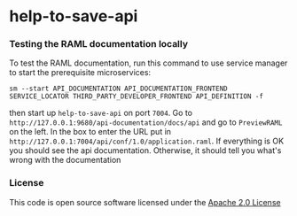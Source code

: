 # help-to-save-api

### Testing the RAML documentation locally
To test the RAML documentation, run this command to use service manager to start the prerequisite microservices:
```
sm --start API_DOCUMENTATION API_DOCUMENTATION_FRONTEND SERVICE_LOCATOR THIRD_PARTY_DEVELOPER_FRONTEND API_DEFINITION -f
```

then start up `help-to-save-api` on port `7004`. Go to `http://127.0.0.1:9680/api-documentation/docs/api`
and go to `PreviewRAML` on the left. In the box to enter the URL put in `http://127.0.0.1:7004/api/conf/1.0/application.raml`.
If everything is OK you should see the api documentation. Otherwise, it should tell you what's wrong with the documentation


### License

This code is open source software licensed under the [Apache 2.0 License]("http://www.apache.org/licenses/LICENSE-2.0.html")
